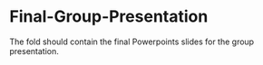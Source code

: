 # Final-Group-Presentation
The fold should contain the final Powerpoints slides for the group presentation.
